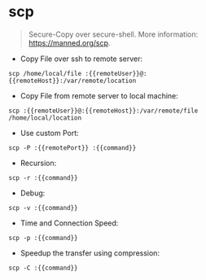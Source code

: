 # scp

> Secure-Copy over secure-shell.
> More information: <https://manned.org/scp>.

- Copy File over ssh to remote server:

`scp /home/local/file :{{remoteUser}}@:{{remoteHost}}:/var/remote/location`

- Copy File from remote server to local machine:

`scp :{{remoteUser}}@:{{remoteHost}}:/var/remote/file /home/local/location`

- Use custom Port:

`scp -P :{{remotePort}} :{{command}}`

- Recursion:

`scp -r :{{command}}`

- Debug:

`scp -v :{{command}}`

- Time and Connection Speed:

`scp -p :{{command}}`

- Speedup the transfer using compression:

`scp -C :{{command}}`
